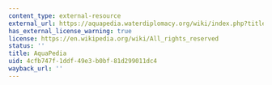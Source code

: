 ```yaml
---
content_type: external-resource
external_url: https://aquapedia.waterdiplomacy.org/wiki/index.php?title=Main_Page
has_external_license_warning: true
license: https://en.wikipedia.org/wiki/All_rights_reserved
status: ''
title: AquaPedia
uid: 4cfb747f-1ddf-49e3-b0bf-81d299011dc4
wayback_url: ''
---
```

